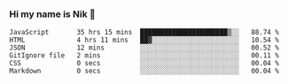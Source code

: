### Hi my name is Nik 👋

<!--
**NikDoe/NikDoe** is a ✨ _special_ ✨ repository because its `README.md` (this file) appears on your GitHub profile.

Here are some ideas to get you started:

- 🔭 I’m currently working on ...
- 🌱 I’m currently learning ...
- 👯 I’m looking to collaborate on ...
- 🤔 I’m looking for help with ...
- 💬 Ask me about ...
- 📫 How to reach me: ...
- 😄 Pronouns: ...
- ⚡ Fun fact: ...
-->

<!--START_SECTION:waka-->

```text
JavaScript       35 hrs 15 mins  ██████████████████████▒░░   88.74 %
HTML             4 hrs 11 mins   ██▓░░░░░░░░░░░░░░░░░░░░░░   10.54 %
JSON             12 mins         ░░░░░░░░░░░░░░░░░░░░░░░░░   00.52 %
GitIgnore file   2 mins          ░░░░░░░░░░░░░░░░░░░░░░░░░   00.11 %
CSS              0 secs          ░░░░░░░░░░░░░░░░░░░░░░░░░   00.04 %
Markdown         0 secs          ░░░░░░░░░░░░░░░░░░░░░░░░░   00.04 %
```

<!--END_SECTION:waka-->
